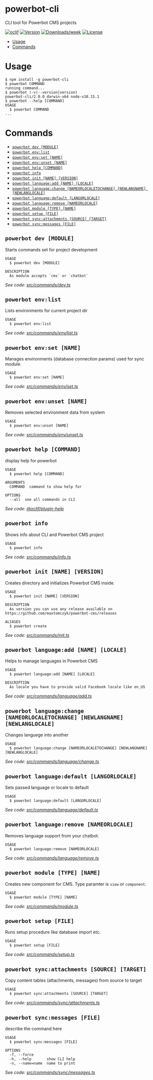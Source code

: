 powerbot-cli
============

CLI tool for Powerbot CMS projects

[![oclif](https://img.shields.io/badge/cli-oclif-brightgreen.svg)](https://oclif.io)
[![Version](https://img.shields.io/npm/v/powerbot-cli.svg)](https://npmjs.org/package/powerbot-cli)
[![Downloads/week](https://img.shields.io/npm/dw/powerbot-cli.svg)](https://npmjs.org/package/powerbot-cli)
[![License](https://img.shields.io/npm/l/powerbot-cli.svg)](https://github.com/maxtomczyk/powerbot-cli/blob/master/package.json)

<!-- toc -->
* [Usage](#usage)
* [Commands](#commands)
<!-- tocstop -->
# Usage
<!-- usage -->
```sh-session
$ npm install -g powerbot-cli
$ powerbot COMMAND
running command...
$ powerbot (-v|--version|version)
powerbot-cli/2.0.0 darwin-x64 node-v10.15.1
$ powerbot --help [COMMAND]
USAGE
  $ powerbot COMMAND
...
```
<!-- usagestop -->
# Commands
<!-- commands -->
* [`powerbot dev [MODULE]`](#powerbot-dev-module)
* [`powerbot env:list`](#powerbot-envlist)
* [`powerbot env:set [NAME]`](#powerbot-envset-name)
* [`powerbot env:unset [NAME]`](#powerbot-envunset-name)
* [`powerbot help [COMMAND]`](#powerbot-help-command)
* [`powerbot info`](#powerbot-info)
* [`powerbot init [NAME] [VERSION]`](#powerbot-init-name-version)
* [`powerbot language:add [NAME] [LOCALE]`](#powerbot-languageadd-name-locale)
* [`powerbot language:change [NAMEORLOCALETOCHANGE] [NEWLANGNAME] [NEWLANGLOCALE]`](#powerbot-languagechange-nameorlocaletochange-newlangname-newlanglocale)
* [`powerbot language:default [LANGORLOCALE]`](#powerbot-languagedefault-langorlocale)
* [`powerbot language:remove [NAMEORLOCALE]`](#powerbot-languageremove-nameorlocale)
* [`powerbot module [TYPE] [NAME]`](#powerbot-module-type-name)
* [`powerbot setup [FILE]`](#powerbot-setup-file)
* [`powerbot sync:attachments [SOURCE] [TARGET]`](#powerbot-syncattachments-source-target)
* [`powerbot sync:messages [FILE]`](#powerbot-syncmessages-file)

## `powerbot dev [MODULE]`

Starts commands set for project development

```
USAGE
  $ powerbot dev [MODULE]

DESCRIPTION
  As module accepts `cms` or `chatbot`
```

_See code: [src/commands/dev.ts](https://github.com/maxtomczyk/powerbot-cli/blob/v2.0.0/src/commands/dev.ts)_

## `powerbot env:list`

Lists environments for current project dir

```
USAGE
  $ powerbot env:list
```

_See code: [src/commands/env/list.ts](https://github.com/maxtomczyk/powerbot-cli/blob/v2.0.0/src/commands/env/list.ts)_

## `powerbot env:set [NAME]`

Manages environments (database connection params) used for sync module.

```
USAGE
  $ powerbot env:set [NAME]
```

_See code: [src/commands/env/set.ts](https://github.com/maxtomczyk/powerbot-cli/blob/v2.0.0/src/commands/env/set.ts)_

## `powerbot env:unset [NAME]`

Removes selected environment data from system

```
USAGE
  $ powerbot env:unset [NAME]
```

_See code: [src/commands/env/unset.ts](https://github.com/maxtomczyk/powerbot-cli/blob/v2.0.0/src/commands/env/unset.ts)_

## `powerbot help [COMMAND]`

display help for powerbot

```
USAGE
  $ powerbot help [COMMAND]

ARGUMENTS
  COMMAND  command to show help for

OPTIONS
  --all  see all commands in CLI
```

_See code: [@oclif/plugin-help](https://github.com/oclif/plugin-help/blob/v2.1.6/src/commands/help.ts)_

## `powerbot info`

Shows info about CLI and Powerbot CMS project

```
USAGE
  $ powerbot info
```

_See code: [src/commands/info.ts](https://github.com/maxtomczyk/powerbot-cli/blob/v2.0.0/src/commands/info.ts)_

## `powerbot init [NAME] [VERSION]`

Creates directory and initializes Powerbot CMS inside.

```
USAGE
  $ powerbot init [NAME] [VERSION]

DESCRIPTION
  As version you can use any release available on https://github.com/maxtomczyk/powerbot-cms/releases

ALIASES
  $ powerbot create
```

_See code: [src/commands/init.ts](https://github.com/maxtomczyk/powerbot-cli/blob/v2.0.0/src/commands/init.ts)_

## `powerbot language:add [NAME] [LOCALE]`

Helps to manage languages in Powerbot CMS

```
USAGE
  $ powerbot language:add [NAME] [LOCALE]

DESCRIPTION
  As locale you have to provide valid Facebook locale like en_US
```

_See code: [src/commands/language/add.ts](https://github.com/maxtomczyk/powerbot-cli/blob/v2.0.0/src/commands/language/add.ts)_

## `powerbot language:change [NAMEORLOCALETOCHANGE] [NEWLANGNAME] [NEWLANGLOCALE]`

Changes languege into another

```
USAGE
  $ powerbot language:change [NAMEORLOCALETOCHANGE] [NEWLANGNAME] [NEWLANGLOCALE]
```

_See code: [src/commands/language/change.ts](https://github.com/maxtomczyk/powerbot-cli/blob/v2.0.0/src/commands/language/change.ts)_

## `powerbot language:default [LANGORLOCALE]`

Sets passed language or locale to default

```
USAGE
  $ powerbot language:default [LANGORLOCALE]
```

_See code: [src/commands/language/default.ts](https://github.com/maxtomczyk/powerbot-cli/blob/v2.0.0/src/commands/language/default.ts)_

## `powerbot language:remove [NAMEORLOCALE]`

Removes language support from your chatbot.

```
USAGE
  $ powerbot language:remove [NAMEORLOCALE]
```

_See code: [src/commands/language/remove.ts](https://github.com/maxtomczyk/powerbot-cli/blob/v2.0.0/src/commands/language/remove.ts)_

## `powerbot module [TYPE] [NAME]`

Creates new component for CMS. Type paramter is `view` or `component`.

```
USAGE
  $ powerbot module [TYPE] [NAME]
```

_See code: [src/commands/module.ts](https://github.com/maxtomczyk/powerbot-cli/blob/v2.0.0/src/commands/module.ts)_

## `powerbot setup [FILE]`

Runs setup procedure like database import etc.

```
USAGE
  $ powerbot setup [FILE]
```

_See code: [src/commands/setup.ts](https://github.com/maxtomczyk/powerbot-cli/blob/v2.0.0/src/commands/setup.ts)_

## `powerbot sync:attachments [SOURCE] [TARGET]`

Copy content tables (attachments, messages) from source to target

```
USAGE
  $ powerbot sync:attachments [SOURCE] [TARGET]
```

_See code: [src/commands/sync/attachments.ts](https://github.com/maxtomczyk/powerbot-cli/blob/v2.0.0/src/commands/sync/attachments.ts)_

## `powerbot sync:messages [FILE]`

describe the command here

```
USAGE
  $ powerbot sync:messages [FILE]

OPTIONS
  -f, --force
  -h, --help       show CLI help
  -n, --name=name  name to print
```

_See code: [src/commands/sync/messages.ts](https://github.com/maxtomczyk/powerbot-cli/blob/v2.0.0/src/commands/sync/messages.ts)_
<!-- commandsstop -->
